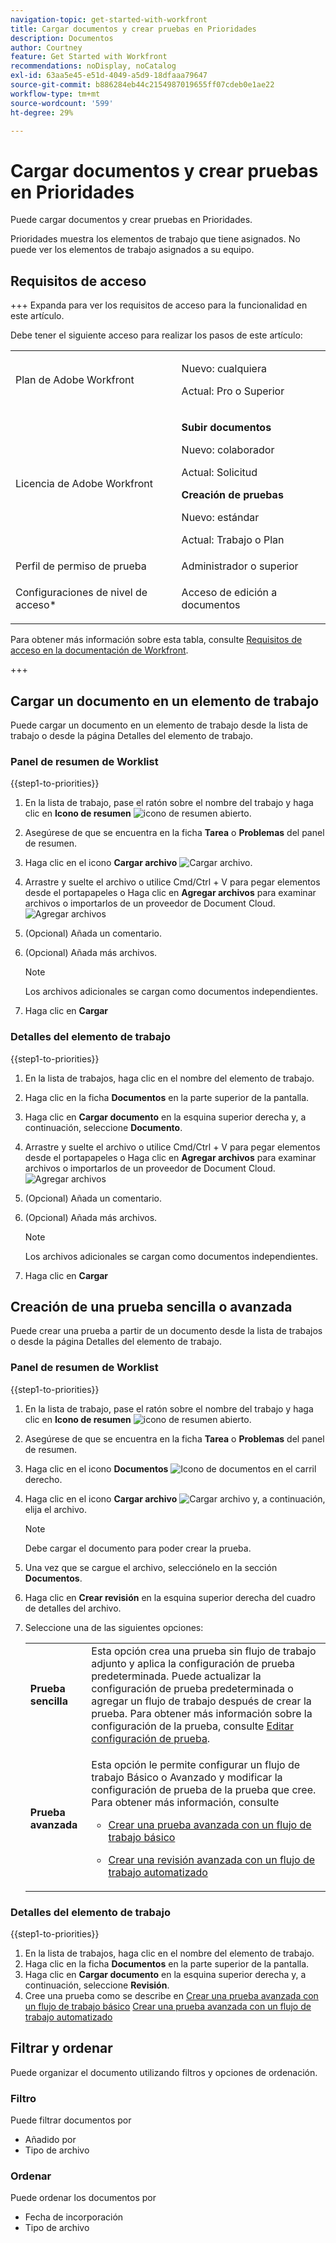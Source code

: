 ```yaml
---
navigation-topic: get-started-with-workfront
title: Cargar documentos y crear pruebas en Prioridades
description: Documentos
author: Courtney
feature: Get Started with Workfront
recommendations: noDisplay, noCatalog
exl-id: 63aa5e45-e51d-4049-a5d9-18dfaaa79647
source-git-commit: b886284eb44c2154987019655ff07cdeb0e1ae22
workflow-type: tm+mt
source-wordcount: '599'
ht-degree: 29%

---
```


# Cargar documentos y crear pruebas en Prioridades

Puede cargar documentos y crear pruebas en Prioridades.

Prioridades muestra los elementos de trabajo que tiene asignados. No puede ver los elementos de trabajo asignados a su equipo.

## Requisitos de acceso

+++ Expanda para ver los requisitos de acceso para la funcionalidad en este artículo.

Debe tener el siguiente acceso para realizar los pasos de este artículo:

<table style="table-layout:auto"> 
 <col> 
 <col> 
 <tbody> 
  <tr> 
   <td role="rowheader">Plan de Adobe Workfront</td> 
   <td> 
   <p>Nuevo: cualquiera </p>
   <p>Actual: Pro o Superior</p>
   </td> 
  </tr> 
  <tr> 
   <td role="rowheader">Licencia de Adobe Workfront</td> 
   <td> 
      <p><strong>Subir documentos</strong></p>
   <p>Nuevo: colaborador</p>
   <p>Actual: Solicitud</p>
      <p><strong>Creación de pruebas</strong></p>
        <p>Nuevo: estándar</p>
     <p>Actual: Trabajo o Plan</p>
   </td> 
  </tr> 
  <tr> 
   <td role="rowheader">Perfil de permiso de prueba </td> 
   <td>Administrador o superior</td> 
  </tr> 
  <tr> 
   <td role="rowheader">Configuraciones de nivel de acceso*</td> 
   <td> <p>Acceso de edición a documentos</p> </td> 
  </tr> 
 </tbody> 
</table>

Para obtener más información sobre esta tabla, consulte [Requisitos de acceso en la documentación de Workfront](/help/quicksilver/administration-and-setup/add-users/access-levels-and-object-permissions/access-level-requirements-in-documentation.md).

+++

## Cargar un documento en un elemento de trabajo

Puede cargar un documento en un elemento de trabajo desde la lista de trabajo o desde la página Detalles del elemento de trabajo.

### Panel de resumen de Worklist


{{step1-to-priorities}}

1. En la lista de trabajo, pase el ratón sobre el nombre del trabajo y haga clic en **Icono de resumen** ![icono de resumen abierto](assets/summary-icon.png).
1. Asegúrese de que se encuentra en la ficha **Tarea** o **Problemas** del panel de resumen.
1. Haga clic en el icono **Cargar archivo** ![Cargar archivo](assets/upload-file-icon.png).
1. Arrastre y suelte el archivo o utilice Cmd/Ctrl + V para pegar elementos desde el portapapeles
o
Haga clic en **Agregar archivos** para examinar archivos o importarlos de un proveedor de Document Cloud.
   ![Agregar archivos](assets/add-files.png)
1. (Opcional) Añada un comentario.
1. (Opcional) Añada más archivos.

   >[!NOTE]
   >
   >Los archivos adicionales se cargan como documentos independientes.
1. Haga clic en **Cargar**

### Detalles del elemento de trabajo

{{step1-to-priorities}}

1. En la lista de trabajos, haga clic en el nombre del elemento de trabajo.
1. Haga clic en la ficha **Documentos** en la parte superior de la pantalla.
1. Haga clic en **Cargar documento** en la esquina superior derecha y, a continuación, seleccione **Documento**.
1. Arrastre y suelte el archivo o utilice Cmd/Ctrl + V para pegar elementos desde el portapapeles
o
Haga clic en **Agregar archivos** para examinar archivos o importarlos de un proveedor de Document Cloud.
   ![Agregar archivos](assets/add-files.png)
1. (Opcional) Añada un comentario.
1. (Opcional) Añada más archivos.

   >[!NOTE]
   >
   >Los archivos adicionales se cargan como documentos independientes.
1. Haga clic en **Cargar**


## Creación de una prueba sencilla o avanzada

Puede crear una prueba a partir de un documento desde la lista de trabajos o desde la página Detalles del elemento de trabajo.

### Panel de resumen de Worklist


{{step1-to-priorities}}

1. En la lista de trabajo, pase el ratón sobre el nombre del trabajo y haga clic en **Icono de resumen** ![icono de resumen abierto](assets/summary-icon.png).
1. Asegúrese de que se encuentra en la ficha **Tarea** o **Problemas** del panel de resumen.
1. Haga clic en el icono **Documentos** ![Icono de documentos](assets/show-document-icon.png) en el carril derecho.
1. Haga clic en el icono **Cargar archivo** ![Cargar archivo](assets/upload-file-icon.png) y, a continuación, elija el archivo.

   >[!NOTE]
   >
   >Debe cargar el documento para poder crear la prueba.


1. Una vez que se cargue el archivo, selecciónelo en la sección **Documentos**.
1. Haga clic en **Crear revisión** en la esquina superior derecha del cuadro de detalles del archivo.
1. Seleccione una de las siguientes opciones:

   <table style="table-layout:auto"> 
    <col> 
    <col> 
    <tbody> 
     <tr> 
      <td role="rowheader"><b>Prueba sencilla</b></td> 
      <td>Esta opción crea una prueba sin flujo de trabajo adjunto y aplica la configuración de prueba predeterminada. Puede actualizar la configuración de prueba predeterminada o agregar un flujo de trabajo después de crear la prueba. Para obtener más información sobre la configuración de la prueba, consulte <a href="/help/quicksilver/review-and-approve-work/proofing/managing-proofs-within-workfront/edit-proof-settings.md" class="MCXref xref">Editar configuración de prueba</a>.</td> 
     </tr> 
     <tr> 
      <td role="rowheader"><b>Prueba avanzada</b></td> 
      <td> <p>Esta opción le permite configurar un flujo de trabajo Básico o Avanzado y modificar la configuración de prueba de la prueba que cree. Para obtener más información, consulte </p> 
       <ul> 
        <li><p><a href="/help/quicksilver/review-and-approve-work/proofing/creating-proofs-within-workfront/configure-basic-proof-workflow.md" class="MCXref xref">Crear una prueba avanzada con un flujo de trabajo básico</a> </p> </li> 
        <li> <p><a href="/help/quicksilver/review-and-approve-work/proofing/creating-proofs-within-workfront/create-automated-proof-workflow.md" class="MCXref xref">Crear una revisión avanzada con un flujo de trabajo automatizado</a></p></li> 
       </ul>
        </td> 
     </tr> 
    </tbody> 
   </table>

### Detalles del elemento de trabajo

{{step1-to-priorities}}

1. En la lista de trabajos, haga clic en el nombre del elemento de trabajo.
1. Haga clic en la ficha **Documentos** en la parte superior de la pantalla.
1. Haga clic en **Cargar documento** en la esquina superior derecha y, a continuación, seleccione **Revisión**.
1. Cree una prueba como se describe en
   [Crear una prueba avanzada con un flujo de trabajo básico](/help/quicksilver/review-and-approve-work/proofing/creating-proofs-within-workfront/configure-basic-proof-workflow.md)
   [Crear una prueba avanzada con un flujo de trabajo automatizado](/help/quicksilver/review-and-approve-work/proofing/creating-proofs-within-workfront/create-automated-proof-workflow.md)

<!--

## Open a proof



## Edit a document

Edit name

Add description

manage

Add new version, open proof, edit, download, move, share, remove
-->

## Filtrar y ordenar

Puede organizar el documento utilizando filtros y opciones de ordenación.

### Filtro

Puede filtrar documentos por

* Añadido por
* Tipo de archivo

### Ordenar

Puede ordenar los documentos por

* Fecha de incorporación
* Tipo de archivo
